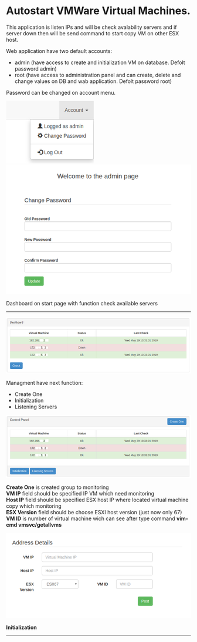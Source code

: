 # Autostart VMWare Virtual Machines.

This application is listen IPs and will be check avalability servers and if server down  then will be send command to start copy VM on other ESX host.

Web application have two default accounts:
  - admin (have access to create and initialization VM on database. Defolt password admin)
  - root (have access to administration panel and can create, delete and change values on DB and wab application. Defolt password root)

Password can be changed on account menu.

![alt text](https://github.com/AndreyZemskov/Autostart-VMWare-VM-with-Flask/blob/master/screens/Menu.PNG?raw=true)
![alt text](https://github.com/AndreyZemskov/Autostart-VMWare-VM-with-Flask/blob/master/screens/Account.PNG?raw=true)


Dashboard on start page with function check available servers
___

![alt text](https://github.com/AndreyZemskov/Autostart-VMWare-VM-with-Flask/blob/master/screens/Dashbord.PNG?raw=true)


Managment have next function:

  - Create One
  - Initialization
  - Listening Servers
  
![alt text](https://github.com/AndreyZemskov/Autostart-VMWare-VM-with-Flask/blob/master/screens/Managment.PNG?raw=true)
  
**Create One** is created group to monitoring  
**VM IP** field should be specified IP VM which need monitoring  
**Host IP** field should be specified ESX host IP where located virtual machine copy which monitoring  
**ESX Version** field should be choose ESXI host version (just now only 67)  
**VM ID** is number of virtual machine wich can see after type command **vim-cmd vmsvc/getallvms**  

![alt text](https://github.com/AndreyZemskov/Autostart-VMWare-VM-with-Flask/blob/master/screens/Create_One.PNG?raw=true)

**Initialization**
___
